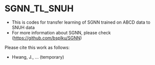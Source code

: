 # SGNN_TL_SNUH
  - This is codes for transfer learning of SGNN trained on ABCD data to SNUH data
  - For more information about SGNN, please check (https://github.com/bsplku/SGNN)

Please cite this work as follows:

  - Hwang, J., ... (temporary)

